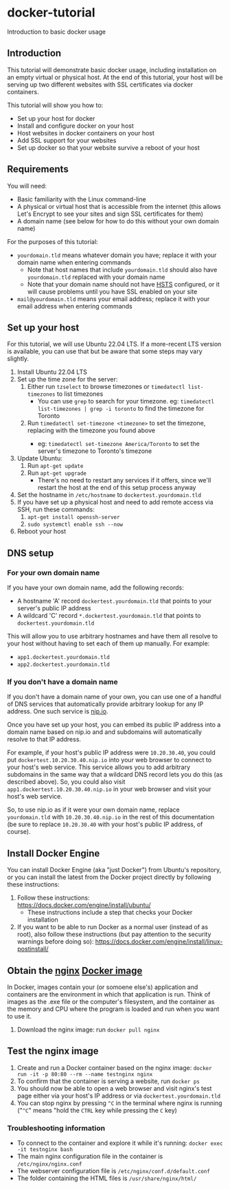 # docker-tutorial

Introduction to basic docker usage

## Introduction

This tutorial will demonstrate basic docker usage, including installation on an
empty virtual or physical host.  At the end of this tutorial, your host will be
serving up two different websites with SSL certificates via docker containers.

This tutorial will show you how to:
* Set up your host for docker
* Install and configure docker on your host
* Host websites in docker containers on your host
* Add SSL support for your websites
* Set up docker so that your website survive a reboot of your host

## Requirements

You will need:

* Basic familiarity with the Linux command-line
* A physical or virtual host that is accessible from the internet
  (this allows Let's Encrypt to see your sites and sign SSL
  certificates for them)
* A domain name (see below for how to do this without your own
  domain name)

For the purposes of this tutorial:

* `yourdomain.tld` means whatever domain you have; replace it
  with your domain name when entering commands
  * Note that host names that include `yourdomain.tld` should
    also have `yourdomain.tld` replaced with your domain name
  * Note that your domain name should not have
    [HSTS](https://en.wikipedia.org/wiki/HTTP_Strict_Transport_Security)
    configured, or it will cause problems until you have SSL
    enabled on your site
* `mail@yourdomain.tld` means your email address; replace it with
  your email address when entering commands

## Set up your host

For this tutorial, we will use Ubuntu 22.04 LTS.  If a more-recent LTS version
is available, you can use that but be aware that some steps may vary slightly.

1.  Install Ubuntu 22.04 LTS
1.  Set up the time zone for the server:
    1.  Either run `tzselect` to browse timezones or `timedatectl list-timezones` to list timezones
        * You can use `grep` to search for your timezone. eg:
          `timedatectl list-timezones | grep -i toronto` to find the timezone for Toronto
    1.  Run `timedatectl set-timezone <timezone>` to set the timezone, replacing <timezone> with the timezone you found above
        * eg: `timedatectl set-timezone America/Toronto` to set the server's timezone to Toronto's timezone
1.  Update Ubuntu:
    1.  Run `apt-get update`
    1.  Run `apt-get upgrade`
        * There's no need to restart any services if it offers, since we'll restart the host at the end of this setup process anyway
1.  Set the hostname in `/etc/hostname` to `dockertest.yourdomain.tld`
1.  If you have set up a physical host and need to add remote access via SSH, run these commands:
    1.  `apt-get install openssh-server`
    1.  `sudo systemctl enable ssh --now`
1.  Reboot your host

## DNS setup

### For your own domain name

If you have your own domain name, add the following records:

* A hostname 'A' record `dockertest.yourdomain.tld` that points to your server's public IP address
* A wildcard 'C' record `*.dockertest.yourdomain.tld` that points to `dockertest.yourdomain.tld`

This will allow you to use arbitrary hostnames and have them all resolve to your host without
having to set each of them up manually.  For example:

 * `app1.dockertest.yourdomain.tld`
 * `app2.dockertest.yourdomain.tld`

### If you don't have a domain name

If you don't have a domain name of your own, you can use one of a handful of
DNS services that automatically provide arbitrary lookup for any IP address.
One such service is [nip.io](https://nip.io).

Once you have set up your host, you can embed its public IP address into a domain name based
on nip.io and and subdomains will automatically resolve to that IP address.

For example, if your host's public IP address were `10.20.30.40`, you could put
`dockertest.10.20.30.40.nip.io` into your web browser to connect to your host's
web service.  This service allows you to add arbitrary subdomains in the same
way that a wildcard DNS record lets you do this (as described above).  So, you
could also visit `app1.dockertest.10.20.30.40.nip.io` in your web browser and
visit your host's web service.

So, to use nip.io as if it were your own domain name, replace `yourdomain.tld`
with `10.20.30.40.nip.io` in the rest of this documentation (be sure to replace
`10.20.30.40` with your host's public IP address, of course).

## Install Docker Engine

You can install Docker Engine (aka "just Docker") from Ubuntu's repository, or
you can install the latest from the Docker project directly by following these
instructions:

1.  Follow these instructions: <https://docs.docker.com/engine/install/ubuntu/>
    * These instructions include a step that checks your Docker installation
1.  If you want to be able to run Docker as a normal user (instead of as root),
    also follow these instructions (but pay attention to the security warnings
    before doing so): <https://docs.docker.com/engine/install/linux-postinstall/>

## Obtain the [nginx](https://www.nginx.com/) [Docker image](https://hub.docker.com/_/nginx)

In Docker, images contain your (or somoene else's) application and containers
are the environment in which that application is run.  Think of images as the
.exe file or the computer's filesystem, and the container as the memory and CPU
where the program is loaded and run when you want to use it.

1.  Download the nginx image: run `docker pull nginx`

## Test the nginx image

1.  Create and run a Docker container based on the nginx image:
    `docker run -it -p 80:80 --rm --name testnginx nginx`
1.  To confirm that the container is serving a website, run `docker ps`
1.  You should now be able to open a web browser and visit nginx's
    test page either via your host's IP address or via
    `dockertest.yourdomain.tld`
1.  You can stop nginx by pressing `^C` in the terminal where nginx
    is running ("`^C`" means "hold the `CTRL` key while pressing the `C` key)

### Troubleshooting information

* To connect to the container and explore it while it's running:
  `docker exec -it testnginx bash`
* The main nginx configuration file in the container is `/etc/nginx/nginx.conf`
* The webserver configuration file is `/etc/nginx/conf.d/default.conf`
* The folder containing the HTML files is `/usr/share/nginx/html/`

